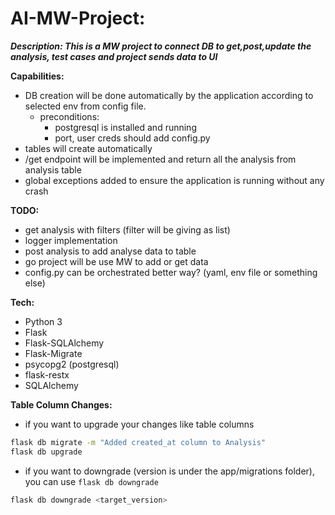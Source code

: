 # AI-MW-Project:

***Description: This is a MW project to connect DB to get,post,update the analysis, test cases and project sends data to
UI***

**Capabilities:**

- DB creation will be done automatically by the application according to selected env from config file.
    - preconditions:
        - postgresql is installed and running
        - port, user creds should add config.py
- tables will create automatically
- /get endpoint will be implemented and return all the analysis from analysis table
- global exceptions added to ensure the application is running without any crash

**TODO:**

- get analysis with filters (filter will be giving as list)
- logger implementation
- post analysis to add analyse data to table
- go project will be use MW to add or get data
- config.py can be orchestrated better way? (yaml, env file or something else)

**Tech:**

- Python 3
- Flask
- Flask-SQLAlchemy
- Flask-Migrate
- psycopg2 (postgresql)
- flask-restx
- SQLAlchemy

**Table Column Changes:**

- if you want to upgrade your changes like table columns

```bash
flask db migrate -m "Added created_at column to Analysis"
flask db upgrade
```

- if you want to downgrade (version is under the app/migrations folder), you can use `flask db downgrade`

```bash
flask db downgrade <target_version>
```
